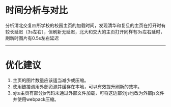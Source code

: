 # 时间分析与对比
   分析清北交复四所学校的校园主页的加载时间，发现清华和复旦的主页在打开时有较长延迟（3s左右），但刷新无延迟，北大和交大的主页打开同样有3s左右延时，刷新时图片有0.5s左右延迟
*****
# 优化建议
1. 主页的图片数量应该适当减少或压缩。
2. 使用链接调用外部资源并缓存在本地，可以有效提升刷新的效率。
3. sjtu主页有部分js代码未通过外部文件加载，可将这边部分js也改为外部js文件并使用webpack压缩。
